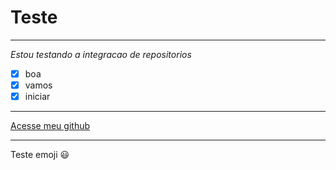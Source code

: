 # Teste
***
*Estou testando a integracao de repositorios*
- [x] boa
- [x] vamos
- [x] iniciar
***
[Acesse meu github](https://github.com/MaksonViini/Teste/edit/master/README.md)
***
Teste emoji :smiley:

